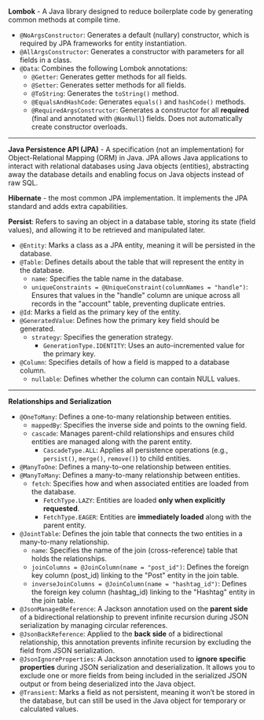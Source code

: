 **Lombok** - A Java library designed to reduce boilerplate code by generating common methods at compile time.


- `@NoArgsConstructor`: Generates a default (nullary) constructor, which is required by JPA frameworks for entity instantiation.
- `@AllArgsConstructor`: Generates a constructor with parameters for all fields in a class.
- `@Data`: Combines the following Lombok annotations:
    - `@Getter`: Generates getter methods for all fields.
    - `@Setter`: Generates setter methods for all fields.
    - `@ToString`: Generates the `toString()` method.
    - `@EqualsAndHashCode`: Generates `equals()` and `hashCode()` methods.
    - `@RequiredArgsConstructor`: Generates a constructor for all **required** (final and annotated with `@NonNull`) fields. Does not automatically create constructor overloads.
---

__Java Persistence API (JPA)__ - A specification (not an implementation) for Object-Relational Mapping (ORM) in Java. JPA allows Java applications to interact with relational databases using Java objects (entities), abstracting away the database details and enabling focus on Java objects instead of raw SQL.

**Hibernate** - the most common JPA implementation. It implements the JPA standard and adds extra capabilities.

**Persist**: Refers to saving an object in a database table, storing its state (field values), and allowing it to be retrieved and manipulated later.

- `@Entity`: Marks a class as a JPA entity, meaning it will be persisted in the database.
- `@Table`: Defines details about the table that will represent the entity in the database.
    - `name`: Specifies the table name in the database.
    - `uniqueConstraints = @UniqueConstraint(columnNames = "handle")`: Ensures that values in the "handle" column are unique across all records in the "account" table, preventing duplicate entries.
- `@Id`: Marks a field as the primary key of the entity.
- `@GeneratedValue`: Defines how the primary key field should be generated.
    - `strategy`: Specifies the generation strategy.
      - `GenerationType.IDENTITY`: Uses an auto-incremented value for the primary key.
- `@Column`: Specifies details of how a field is mapped to a database column.
    - `nullable`: Defines whether the column can contain NULL values.
---

**Relationships and Serialization**

- `@OneToMany`: Defines a one-to-many relationship between entities.
  - `mappedBy`: Specifies the inverse side and points to the owning field.
  - `cascade`: Manages parent-child relationships and ensures child entities are managed along with the parent entity.
    - `CascadeType.ALL`: Applies all persistence operations (e.g., `persist()`, `merge()`, `remove()`) to child entities.
- `@ManyToOne`: Defines a many-to-one relationship between entities.
- `@ManyToMany`: Defines a many-to-many relationship between entities.
  - `fetch`: Specifies how and when associated entities are loaded from the database.
    - `FetchType.LAZY`: Entities are loaded **only when explicitly requested**.
    - `FetchType.EAGER`: Entities are **immediately loaded** along with the parent entity.
- `@JointTable`: Defines the join table that connects the two entities in a many-to-many relationship.
  - `name`: Specifies the name of the join (cross-reference) table that holds the relationships.
  - `joinColumns = @JoinColumn(name = "post_id")`: Defines the foreign key column (post_id) linking to the "Post" entity in the join table.
  - `inverseJoinColumns = @JoinColumn(name = "hashtag_id")`: Defines the foreign key column (hashtag_id) linking to the "Hashtag" entity in the join table.
- `@JsonManagedReference`: A Jackson annotation used on the **parent side** of a bidirectional relationship to prevent infinite recursion during JSON serialization by managing circular references.
- `@JsonBackReference`: Applied to the **back side** of a bidirectional relationship, this annotation prevents infinite recursion by excluding the field from JSON serialization.
- `@JsonIgnoreProperties`: A Jackson annotation used to **ignore specific properties** during JSON serialization and deserialization. It allows you to exclude one or more fields from being included in the serialized JSON output or from being deserialized into the Java object.
- `@Transient`: Marks a field as not persistent, meaning it won’t be stored in the database, but can still be used in the Java object for temporary or calculated values.

